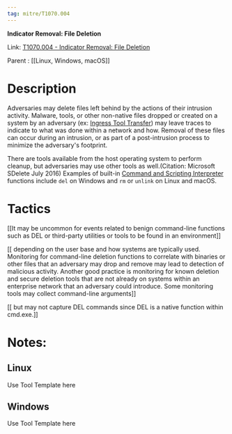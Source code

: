 ```yaml
---
tag: mitre/T1070.004
---
```


**Indicator Removal: File Deletion**

Link: [T1070.004 - Indicator Removal: File Deletion](https://attack.mitre.org/techniques/T1070/004)

Parent : [[Linux, Windows, macOS]]


# Description

Adversaries may delete files left behind by the actions of their intrusion activity. Malware, tools, or other non-native files dropped or created on a system by an adversary (ex: [Ingress Tool Transfer](https://attack.mitre.org/techniques/T1105)) may leave traces to indicate to what was done within a network and how. Removal of these files can occur during an intrusion, or as part of a post-intrusion process to minimize the adversary's footprint.

There are tools available from the host operating system to perform cleanup, but adversaries may use other tools as well.(Citation: Microsoft SDelete July 2016) Examples of built-in [Command and Scripting Interpreter](https://attack.mitre.org/techniques/T1059) functions include <code>del</code> on Windows and <code>rm</code> or <code>unlink</code> on Linux and macOS.

# Tactics


[[It may be uncommon for events related to benign command-line functions such as DEL or third-party utilities or tools to be found in an environment]]

[[ depending on the user base and how systems are typically used. Monitoring for command-line deletion functions to correlate with binaries or other files that an adversary may drop and remove may lead to detection of malicious activity. Another good practice is monitoring for known deletion and secure deletion tools that are not already on systems within an enterprise network that an adversary could introduce. Some monitoring tools may collect command-line arguments]]

[[ but may not capture DEL commands since DEL is a native function within cmd.exe.]]


# Notes:

## Linux

Use Tool Template here

## Windows

Use Tool Template here